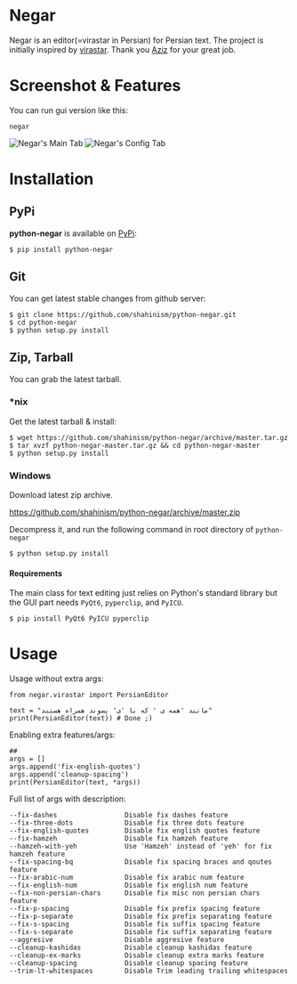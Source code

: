 ﻿Negar
======

Negar is an editor(=virastar in Persian) for Persian text. The project is initially inspired by [virastar](https://github.com/aziz/virastar/blob/master/lib/virastar.rb). Thank you [Aziz](https://github.com/aziz) for your great job.

Screenshot & Features
=====================
You can run gui version like this:

    negar

![Negar's Main Tab](https://github.com/shahinism/python-negar/raw/master/docs/screenshot/maintab.png)
![Negar's Config Tab](https://github.com/shahinism/python-negar/raw/master/docs/screenshot/configtab.png)


Installation
==============

## PyPi

**python-negar** is available on [PyPi](http://pypi.python.org/pypi/python-negar):

    $ pip install python-negar

## Git

You can get latest stable changes from github server:

    $ git clone https://github.com/shahinism/python-negar.git
    $ cd python-negar
    $ python setup.py install

## Zip, Tarball

You can grab the latest tarball.

### *nix

Get the latest tarball & install:

    $ wget https://github.com/shahinism/python-negar/archive/master.tar.gz
    $ tar xvzf python-negar-master.tar.gz && cd python-negar-master
    $ python setup.py install

### Windows

Download latest zip archive.

https://github.com/shahinism/python-negar/archive/master.zip

Decompress it, and run the following command in root directory of `python-negar`

    $ python setup.py install


#### Requirements
The main class for text editing just relies on Python's standard library but the GUI part needs `PyQt6`, `pyperclip`, and `PyICU`.

    $ pip install PyQt6 PyICU pyperclip

Usage
======

Usage without extra args:

    from negar.virastar import PersianEditor

    text = "مانند 'همه ی ' که با 'ی' پسوند همراه هستند"
    print(PersianEditor(text)) # Done ;)

Enabling extra features/args:

    ##
    args = []
    args.append('fix-english-quotes')
    args.append('cleanup-spacing')
    print(PersianEditor(text, *args))


Full list of args with description:

    --fix-dashes                 Disable fix dashes feature
    --fix-three-dots             Disable fix three dots feature
    --fix-english-quotes         Disable fix english quotes feature
    --fix-hamzeh                 Disable fix hamzeh feature
    --hamzeh-with-yeh            Use 'Hamzeh' instead of 'yeh' for fix hamzeh feature
    --fix-spacing-bq             Disable fix spacing braces and qoutes feature
    --fix-arabic-num             Disable fix arabic num feature
    --fix-english-num            Disable fix english num feature
    --fix-non-persian-chars      Disable fix misc non persian chars feature
    --fix-p-spacing              Disable fix prefix spacing feature
    --fix-p-separate             Disable fix prefix separating feature
    --fix-s-spacing              Disable fix suffix spacing feature
    --fix-s-separate             Disable fix suffix separating feature
    --aggresive                  Disable aggresive feature
    --cleanup-kashidas           Disable cleanup kashidas feature
    --cleanup-ex-marks           Disable cleanup extra marks feature
    --cleanup-spacing            Disable cleanup spacing feature
    --trim-lt-whitespaces        Disable Trim leading trailing whitespaces

